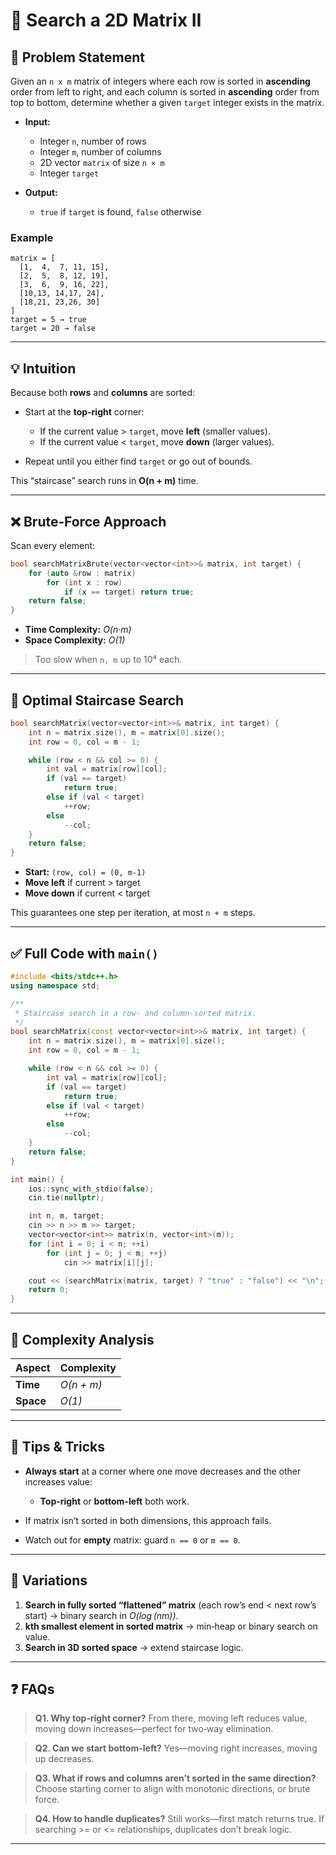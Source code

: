 # 🔎 Search a 2D Matrix II

## 📄 Problem Statement

Given an `n x m` matrix of integers where each row is sorted in **ascending** order from left to right, and each column is sorted in **ascending** order from top to bottom, determine whether a given `target` integer exists in the matrix.

* **Input:**

  * Integer `n`, number of rows
  * Integer `m`, number of columns
  * 2D vector `matrix` of size `n × m`
  * Integer `target`
* **Output:**

  * `true` if `target` is found, `false` otherwise

### Example

```
matrix = [
  [1,  4,  7, 11, 15],
  [2,  5,  8, 12, 19],
  [3,  6,  9, 16, 22],
  [10,13, 14,17, 24],
  [18,21, 23,26, 30]
]
target = 5 → true
target = 20 → false
```

---

## 💡 Intuition

Because both **rows** and **columns** are sorted:

* Start at the **top-right** corner:

  * If the current value > `target`, move **left** (smaller values).
  * If the current value < `target`, move **down** (larger values).
* Repeat until you either find `target` or go out of bounds.

This “staircase” search runs in **O(n + m)** time.

---

## ❌ Brute‑Force Approach

Scan every element:

```cpp
bool searchMatrixBrute(vector<vector<int>>& matrix, int target) {
    for (auto &row : matrix)
        for (int x : row)
            if (x == target) return true;
    return false;
}
```

* **Time Complexity:** *O(n·m)*
* **Space Complexity:** *O(1)*

> Too slow when `n, m` up to 10⁴ each.

---

## 🚀 Optimal Staircase Search

```cpp
bool searchMatrix(vector<vector<int>>& matrix, int target) {
    int n = matrix.size(), m = matrix[0].size();
    int row = 0, col = m - 1;

    while (row < n && col >= 0) {
        int val = matrix[row][col];
        if (val == target) 
            return true;
        else if (val < target)
            ++row;
        else
            --col;
    }
    return false;
}
```

* **Start:** `(row, col) = (0, m-1)`
* **Move left** if current > target
* **Move down** if current < target

This guarantees one step per iteration, at most `n + m` steps.

---

## ✅ Full Code with `main()`

```cpp
#include <bits/stdc++.h>
using namespace std;

/**
 * Staircase search in a row‑ and column‑sorted matrix.
 */
bool searchMatrix(const vector<vector<int>>& matrix, int target) {
    int n = matrix.size(), m = matrix[0].size();
    int row = 0, col = m - 1;

    while (row < n && col >= 0) {
        int val = matrix[row][col];
        if (val == target)
            return true;
        else if (val < target)
            ++row;
        else
            --col;
    }
    return false;
}

int main() {
    ios::sync_with_stdio(false);
    cin.tie(nullptr);

    int n, m, target;
    cin >> n >> m >> target;
    vector<vector<int>> matrix(n, vector<int>(m));
    for (int i = 0; i < n; ++i)
        for (int j = 0; j < m; ++j)
            cin >> matrix[i][j];

    cout << (searchMatrix(matrix, target) ? "true" : "false") << "\n";
    return 0;
}
```

---

## 🧮 Complexity Analysis

| Aspect    | Complexity |
| --------- | ---------- |
| **Time**  | *O(n + m)* |
| **Space** | *O(1)*     |

---

## 🎯 Tips & Tricks

* **Always start** at a corner where one move decreases and the other increases value:

  * **Top-right** or **bottom-left** both work.
* If matrix isn’t sorted in both dimensions, this approach fails.
* Watch out for **empty** matrix: guard `n == 0` or `m == 0`.

---

## 🔄 Variations

1. **Search in fully sorted “flattened” matrix** (each row’s end < next row’s start) → binary search in *O(log (nm))*.
2. **kth smallest element in sorted matrix** → min‑heap or binary search on value.
3. **Search in 3D sorted space** → extend staircase logic.

---

## ❓ FAQs

> **Q1. Why top‑right corner?**
> From there, moving left reduces value, moving down increases—perfect for two‑way elimination.

> **Q2. Can we start bottom-left?**
> Yes—moving right increases, moving up decreases.

> **Q3. What if rows and columns aren’t sorted in the same direction?**
> Choose starting corner to align with monotonic directions, or brute force.

> **Q4. How to handle duplicates?**
> Still works—first match returns true. If searching >= or <= relationships, duplicates don’t break logic.

---

